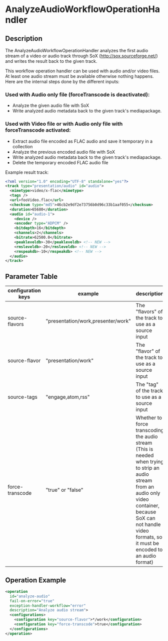# AnalyzeAudioWorkflowOperationHandler

## Description
The AnalyzeAudioWorkflowOperationHandler analyzes the first audio stream of a video or audio track through SoX
(http://sox.sourceforge.net/) and writes the result back to the given track.

This workflow operation handler can be used with audio and/or video files. At least one audio stream must be available
otherwise nothing happens. Here are the internal steps done by the different inputs:

### Used with Audio only file (forceTranscode is deactivated):
* Analyze the given audio file with SoX
* Write analyzed audio metadata back to the given track's mediapackage.

### Used with Video file or with Audio only file with forceTranscode activated:
* Extract audio file encoded as FLAC audio and save it temporary in a collection
* Analyze the previous encoded audio file with SoX
* Write analyzed audio metadata back to the given track's mediapackage.
* Delete the temporary encoded FLAC audio file

Example result track:

```xml
<?xml version="1.0" encoding="UTF-8" standalone="yes"?>
<track type="presentation/audio" id="audio">
  <mimetype>video/x-flac</mimetype>
  <tags />
  <url>fooVideo.flac</url>
  <checksum type="md5">46cb2e9df2e73756b0d96c33b1aaf055</checksum>
  <duration>65680</duration>
  <audio id="audio-1">
    <device />
    <encoder type="ADPCM" />
    <bitdepth>16</bitdepth>
    <channels>2</channels>
    <bitrate>62500.0</bitrate>
    <peakleveldb>-30</peakleveldb> <!-- NEW -->
    <rmsleveldb>-20</rmsleveldb> <!-- NEW -->
    <rmspeakdb>-10</rmspeakdb> <!-- NEW -->
  </audio>
</track>
```

## Parameter Table


|configuration keys|example                           |description|default value|
|------------------|----------------------------------|-----------|-------------|
|source-flavors    |"presentation/work,presenter/work"|The "flavors" of the track to use as a source input|EMPTY|
|source-flavor     |"presentation/work"               |The "flavor" of the track to use as a source input|EMPTY|
|source-tags       |"engage,atom,rss"                 |The "tag" of the track to use as a source input|EMPTY|
|force-transcode   |"true" or "false"                 |Whether to force transcoding the audio stream (This is needed when trying to strip an audio stream from an audio only video container, because SoX can not handle video formats, so it must be encoded to an audio format)|FALSE|

## Operation Example

```xml
<operation
  id="analyze-audio"
  fail-on-error="true"
  exception-handler-workflow="error"
  description="Analyze audio stream">
  <configurations>
    <configuration key="source-flavor">*/work</configuration>
    <configuration key="force-transcode">true</configuration>
  </configurations>
</operation>
```
